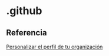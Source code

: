 # .github

## Referencia

[Personalizar el perfil de tu organización](https://docs.github.com/es/organizations/collaborating-with-groups-in-organizations/customizing-your-organizations-profile)
